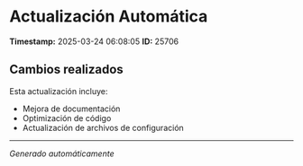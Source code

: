 # Actualización Automática

**Timestamp:** 2025-03-24 06:08:05
**ID:** 25706

## Cambios realizados

Esta actualización incluye:
- Mejora de documentación
- Optimización de código
- Actualización de archivos de configuración

---
*Generado automáticamente*
